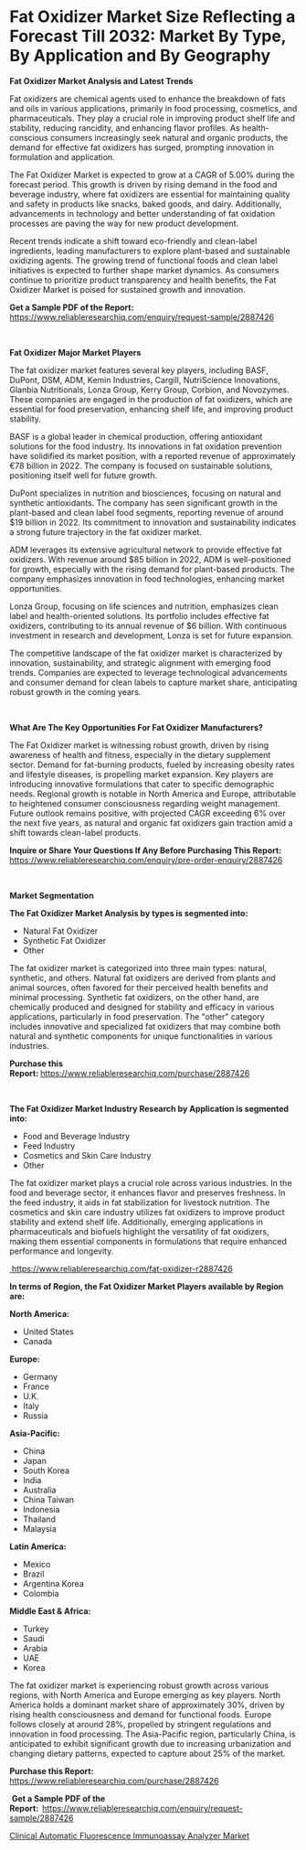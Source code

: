 <p><h1>Fat Oxidizer Market Size Reflecting a Forecast Till 2032: Market By Type, By Application and By Geography</h1></p><p><strong>Fat Oxidizer Market Analysis and Latest Trends</strong></p>
<p><p>Fat oxidizers are chemical agents used to enhance the breakdown of fats and oils in various applications, primarily in food processing, cosmetics, and pharmaceuticals. They play a crucial role in improving product shelf life and stability, reducing rancidity, and enhancing flavor profiles. As health-conscious consumers increasingly seek natural and organic products, the demand for effective fat oxidizers has surged, prompting innovation in formulation and application.</p><p>The Fat Oxidizer Market is expected to grow at a CAGR of 5.00% during the forecast period. This growth is driven by rising demand in the food and beverage industry, where fat oxidizers are essential for maintaining quality and safety in products like snacks, baked goods, and dairy. Additionally, advancements in technology and better understanding of fat oxidation processes are paving the way for new product development.</p><p>Recent trends indicate a shift toward eco-friendly and clean-label ingredients, leading manufacturers to explore plant-based and sustainable oxidizing agents. The growing trend of functional foods and clean label initiatives is expected to further shape market dynamics. As consumers continue to prioritize product transparency and health benefits, the Fat Oxidizer Market is poised for sustained growth and innovation.</p></p>
<p><strong>Get a Sample PDF of the Report:&nbsp;</strong> <a href="https://www.reliableresearchiq.com/enquiry/request-sample/2887426?utm_campaign=3385&utm_medium=2&utm_source=Github&utm_content=ia&utm_term=14032025&utm_id=fat-oxidizer">https://www.reliableresearchiq.com/enquiry/request-sample/2887426</a></p>
<p>&nbsp;</p>
<p><strong>Fat Oxidizer Major Market Players</strong></p>
<p><p>The fat oxidizer market features several key players, including BASF, DuPont, DSM, ADM, Kemin Industries, Cargill, NutriScience Innovations, Glanbia Nutritionals, Lonza Group, Kerry Group, Corbion, and Novozymes. These companies are engaged in the production of fat oxidizers, which are essential for food preservation, enhancing shelf life, and improving product stability.</p><p>BASF is a global leader in chemical production, offering antioxidant solutions for the food industry. Its innovations in fat oxidation prevention have solidified its market position, with a reported revenue of approximately €78 billion in 2022. The company is focused on sustainable solutions, positioning itself well for future growth.</p><p>DuPont specializes in nutrition and biosciences, focusing on natural and synthetic antioxidants. The company has seen significant growth in the plant-based and clean label food segments, reporting revenue of around $19 billion in 2022. Its commitment to innovation and sustainability indicates a strong future trajectory in the fat oxidizer market.</p><p>ADM leverages its extensive agricultural network to provide effective fat oxidizers. With revenue around $85 billion in 2022, ADM is well-positioned for growth, especially with the rising demand for plant-based products. The company emphasizes innovation in food technologies, enhancing market opportunities.</p><p>Lonza Group, focusing on life sciences and nutrition, emphasizes clean label and health-oriented solutions. Its portfolio includes effective fat oxidizers, contributing to its annual revenue of $6 billion. With continuous investment in research and development, Lonza is set for future expansion.</p><p>The competitive landscape of the fat oxidizer market is characterized by innovation, sustainability, and strategic alignment with emerging food trends. Companies are expected to leverage technological advancements and consumer demand for clean labels to capture market share, anticipating robust growth in the coming years.</p></p>
<p>&nbsp;</p>
<p><strong>What Are The Key Opportunities For Fat Oxidizer Manufacturers?</strong></p>
<p><p>The Fat Oxidizer market is witnessing robust growth, driven by rising awareness of health and fitness, especially in the dietary supplement sector. Demand for fat-burning products, fueled by increasing obesity rates and lifestyle diseases, is propelling market expansion. Key players are introducing innovative formulations that cater to specific demographic needs. Regional growth is notable in North America and Europe, attributable to heightened consumer consciousness regarding weight management. Future outlook remains positive, with projected CAGR exceeding 6% over the next five years, as natural and organic fat oxidizers gain traction amid a shift towards clean-label products.</p></p>
<p><strong>Inquire or Share Your Questions If Any Before Purchasing This Report:</strong> <a href="https://www.reliableresearchiq.com/enquiry/pre-order-enquiry/2887426?utm_campaign=3385&utm_medium=2&utm_source=Github&utm_content=ia&utm_term=14032025&utm_id=fat-oxidizer">https://www.reliableresearchiq.com/enquiry/pre-order-enquiry/2887426</a></p>
<p>&nbsp;</p>
<p><strong>Market Segmentation</strong></p>
<p><strong>The Fat Oxidizer Market Analysis by types is segmented into:</strong></p>
<p><ul><li>Natural Fat Oxidizer</li><li>Synthetic Fat Oxidizer</li><li>Other</li></ul></p>
<p><p>The fat oxidizer market is categorized into three main types: natural, synthetic, and others. Natural fat oxidizers are derived from plants and animal sources, often favored for their perceived health benefits and minimal processing. Synthetic fat oxidizers, on the other hand, are chemically produced and designed for stability and efficacy in various applications, particularly in food preservation. The "other" category includes innovative and specialized fat oxidizers that may combine both natural and synthetic components for unique functionalities in various industries.</p></p>
<p><strong>Purchase this Report:&nbsp;</strong><a href="https://www.reliableresearchiq.com/purchase/2887426?utm_campaign=3385&utm_medium=2&utm_source=Github&utm_content=ia&utm_term=14032025&utm_id=fat-oxidizer">https://www.reliableresearchiq.com/purchase/2887426</a></p>
<p>&nbsp;</p>
<p><strong>The Fat Oxidizer Market Industry Research by Application is segmented into:</strong></p>
<p><ul><li>Food and Beverage Industry</li><li>Feed Industry</li><li>Cosmetics and Skin Care Industry</li><li>Other</li></ul></p>
<p><p>The fat oxidizer market plays a crucial role across various industries. In the food and beverage sector, it enhances flavor and preserves freshness. In the feed industry, it aids in fat stabilization for livestock nutrition. The cosmetics and skin care industry utilizes fat oxidizers to improve product stability and extend shelf life. Additionally, emerging applications in pharmaceuticals and biofuels highlight the versatility of fat oxidizers, making them essential components in formulations that require enhanced performance and longevity.</p></p>
<p><a href="https://www.reliableresearchiq.com/fat-oxidizer-r2887426?utm_campaign=3385&utm_medium=2&utm_source=Github&utm_content=ia&utm_term=14032025&utm_id=fat-oxidizer">&nbsp;https://www.reliableresearchiq.com/fat-oxidizer-r2887426</a></p>
<p><strong>In terms of Region, the Fat Oxidizer Market Players available by Region are:</strong></p>
<p>
    <p> <strong> North America: </strong>
        <ul>
            <li>United States</li>
            <li>Canada</li>
        </ul>
        </p> 
    <p> <strong> Europe: </strong>
        <ul>
            <li>Germany</li>
            <li>France</li>
            <li>U.K.</li>
            <li>Italy</li>
            <li>Russia</li>
        </ul>
        </p> 
    <p> <strong> Asia-Pacific: </strong>
        <ul>
            <li>China</li>
            <li>Japan</li>
            <li>South Korea</li>
            <li>India</li>
            <li>Australia</li>
            <li>China Taiwan</li>
            <li>Indonesia</li>
            <li>Thailand</li>
            <li>Malaysia</li>
        </ul>
        </p> 
    <p> <strong> Latin America: </strong>
        <ul>
            <li>Mexico</li>
            <li>Brazil</li>
            <li>Argentina Korea</li>
            <li>Colombia</li>
        </ul>
        </p> 
    <p> <strong> Middle East & Africa: </strong>
        <ul>
            <li>Turkey</li>
            <li>Saudi</li>
            <li>Arabia</li>
            <li>UAE</li>
            <li>Korea</li>
        </ul>
    </p>
    </p>
<p><p>The fat oxidizer market is experiencing robust growth across various regions, with North America and Europe emerging as key players. North America holds a dominant market share of approximately 30%, driven by rising health consciousness and demand for functional foods. Europe follows closely at around 28%, propelled by stringent regulations and innovation in food processing. The Asia-Pacific region, particularly China, is anticipated to exhibit significant growth due to increasing urbanization and changing dietary patterns, expected to capture about 25% of the market.</p></p>
<p><strong>Purchase this Report: </strong><a href="https://www.reliableresearchiq.com/purchase/2887426?utm_campaign=3385&utm_medium=2&utm_source=Github&utm_content=ia&utm_term=14032025&utm_id=fat-oxidizer">https://www.reliableresearchiq.com/purchase/2887426</a></p>
<p>&nbsp;<strong>Get a Sample PDF of the Report:&nbsp;&nbsp;</strong><a href="https://www.reliableresearchiq.com/enquiry/request-sample/2887426?utm_campaign=3385&utm_medium=2&utm_source=Github&utm_content=ia&utm_term=14032025&utm_id=fat-oxidizer">https://www.reliableresearchiq.com/enquiry/request-sample/2887426</a></p>
<p><strong></strong></p>
<p><p><a href="https://github.com/ijffseandy/Market-Research-Report-List-1/blob/main/clinical-automatic-fluorescence-immunoassay-analyzer-market.md?utm_campaign=3385&utm_medium=2&utm_source=Github&utm_content=ia&utm_term=14032025&utm_id=fat-oxidizer">Clinical Automatic Fluorescence Immunoassay Analyzer Market</a></p></p>